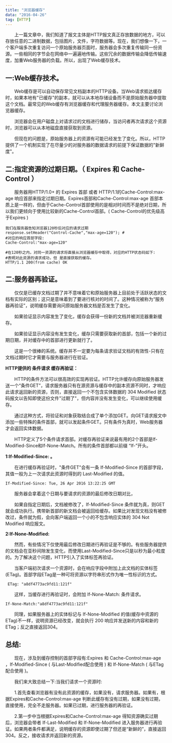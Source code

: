```yaml
---
title: "浏览器缓存"
data: "2016-04-26"
tag: [HTTP]
---
```


&emsp;&emsp;上一篇文章中，我们知道了报文主体是HTTP报文真正存放数据的地方，可以存放任意的二进制数据，包括图片，文件，字符数据等。现在，我们想像一下，一个客户端多次重复访问一个原始服务器页面时，服务器会多次重复传输同一份资源。一些相同的字节会在网络中一遍遍地传输。这些冗余的数据传输会降低传输速度，加重Web服务器的负载。所以，出现了Web缓存技术。

一:Web缓存技术。
-------------
&emsp;&emsp;Web缓存是可以自动保存常见文档副本的HTTP设备。当Web请求抵达缓存时，如果本地有"已缓存"的副本，就可以从本地存储设备而不是原始服务器中提取这个文档。最常见的Web缓存有浏览器缓存和代理服务器缓存。本文主要讨论浏览器缓存。

&emsp;&emsp;浏览器会在用户磁盘上对请求过的文档进行储存，当访问者再次请求这个资源时，浏览器可以从本地磁盘直接获取到资源。

&emsp;&emsp;但现在的问题是，原始服务器上的资源有可能已经发生了变化。所以，HTTP提供了一个机制实现了在尽量少的对服务器的数据请求的前提下保证数据的"新鲜度"。


二:指定资源的过期日期。（ Expires 和 Cache-Control ）
------------------------------------------------
&emsp;&emsp;服务器用HTTP/1.0+ 的 Expires 首部 或者 HTTP/1.1的Cache-Control:max-age 响应首部来指定过期日期。Expires首部和Cache-Control:max-age 首部本质上是一样的，但由于Cache-Control首部使用的是相对时间而不是绝对日期，所以我们更倾向于使用比较新的Cache-Control首部。( Cache-Control的优先级高于Expires )
	
	我们在服务器告知浏览器120秒后对应的请求过期
	response.setHeader("Control-Cache","max-age=120"); #
	#对应的响应首部字段:
	Cache-Control:"max-age=120"
	
	#在120秒之内，对同一资源的请求将直接从浏览器缓存中取得，对应的HTTP状态码如下:
	#表明对此资源的请求成功，但 是直接获取的缓存。
	HTTP/1.1 200(from cache) OK    
	
二:服务器再验证。
---------------
&emsp;&emsp;仅仅是已缓存文档过期了并不意味着它和原始服务器上目前处于活跃状态的文档有实际的区别；这只是意味着到了要进行核对的时间了。这种情况被称为“服务器再验证”，说明缓存需要询问原始服务器文档是否发生了变化。

&emsp;&emsp;如果验证显示内容发生了变化，缓存会获得一份新的文档并被浏览器重新缓存。

&emsp;&emsp;如果验证显示内容没有发生变化，缓存只需要获取新的首部，包括一个新的过期日期，并对缓存中的首部进行更新就行了。

&emsp;&emsp;这是一个很棒的系统。缓存并不一定要为每条请求验证文档的有效性-只有在文档过期时它才需要与服务器进行在验证。

**HTTP提供的 条件请求 缓存再验证：**

&emsp;&emsp;HTTP的条件方法可以很高效的实现再验证。HTTP允许缓存向原始服务器发送一个“条件GET”，请求服务器只有在源资源与缓存中的副本资源不同时，才响应此请求返回新的资源，否则，直接返回一个不包含实体数据的 304 Modified 状态码报文以告知即使这份文件"过期了"，但内容并没有发生变化，可以继续使用缓存。

&emsp;&emsp;通过这种方式，将验证和对象获取结合成了单个添加GET。向GET请求报文中添加一些特殊的条件首部，就可以发起条件GET。只有条件为真时，Web服务器才会返回实体数据。

&emsp;&emsp;HTTP定义了5个条件请求首部。对缓存再验证来说最有用的2个首部是If-Modified-Since和If-None-Match。所有的条件首部都以前缀 “If-”开头。

**1:If-Modified-Since:<data> 。**

&emsp;&emsp;在进行缓存再验证时，"条件GET"会有一条 If-Modified-Since 的首部字段，其值一般为上一次请求此资源时得到的 Last-Modified 的值。
	
	If-Modified-Since: Tue, 26 Apr 2016 13:22:25 GMT

&emsp;&emsp;服务器会拿着这个日期与要请求的资源的最后修改日期对比，

&emsp;&emsp;如果自指定日期后，文档被修改了，If-Modified-Since 条件就为真，则GET就会成功执行。携带新首部的新文档会被返回给缓存。如果比对发现文档没有被修改过，条件就为假，会向客户端返回一个小的不包含响应实体的 304 Not Modified 响应报文。

**2:If-None-Modified:<ETag>**


&emsp;&emsp;然而，有些情况下仅使用最后修改日期进行再验证是不够的。有些服务器提供的文档会在亚秒间隙发生变化，而使用Last-Modified-Since只是以秒为最小粒度的。为了解决这个问题，HTTP引入了实体标签再验证。

&emsp;&emsp;当客户端初次请求一个资源时，会在响应字段中附加上此文档的实体标签(ETag)。首部字段ETag是一种可将资源以字符串形式作为唯一性标识的方式。

	 ETag: "a8df4773ac9fd11:121f"

&emsp;&emsp;这样，当缓存进行再验证时，会附加 If-None-Match:<ETag> 条件请求。
	
	If-None-Match:"a8df4773ac9fd11:121f"
	

&emsp;&emsp;同理，如果服务器上的实体标记与 If-None-Modified 的值(缓存中资源的ETag)不一样，说明资源已经改变，就会执行 200 响应并发送新的内容和新的ETag；反之直接返回304。

总结:
----------
&emsp;&emsp;现在，涉及到缓存控制的首部字段有:Expires 和 Cache-Control:max-age ，If-Modified-Since ( 与Last-Modified配合使用 ) 和 If-None-Match ( 与ETag配合使用 )。

&emsp;&emsp;我们来大致总结一下:当我们请求一个资源时:

&emsp;&emsp;1.首先查看浏览器有没有此资源的缓存，如果没有，请求服务器。如果有，根据Expires和Cache-Control:max-age 判断此缓存有没有过期，如果没有过期，直接使用，完全不走服务器。如果已过期，进行服务器的再验证。

&emsp;&emsp;2.第一步中当根据Expires和Cache-Control:max-age 得知资源确实过期后，浏览器会带者 If-Last-Modified 和 If-None-Modified 进入服务器进行再验证。如果两者条件都满足，说明缓存的资源即使过期了但还是“新鲜的”，直接返回304。反之，接收请求并返回新的资源。